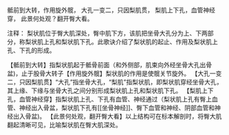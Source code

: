 骶前到大转，作用旋外髋，
大孔一变二，只因梨肌贯，
梨肌上下孔，血管神经穿，
此景何处观？翻开臀大看。

注释：
梨状肌位于臀大肌深处，臀中肌下方，该肌把坐骨大孔分为上、下两部分，称梨状肌上孔和梨状肌下孔。此歌诀介绍了梨状肌的起止、作用及梨状肌上孔、下孔的形成。

【骶前到大转】指梨状肌起于骶骨前面（和外侧部，肌束向外经坐骨大孔出骨盆)，止于股骨大转子【作用旋外髋】梨状肌的作用是使髋关节旋外。
【大孔一变二，只因梨肌贯】“大孔”指坐骨大孔，“梨肌”指梨状肌，即梨状肌穿经坐骨大孔，其上缘、下缘与坐骨大孔之间分别形成梨状肌上孔和梨状肌下孔。
【梨肌上下孔，血管神经穿】指梨状肌上孔、下孔有血管、神经通过（梨状肌上孔有臀上血管、神经出入骨盆，梨状肌下孔有[[坐骨神经]]、臀下血管和神经、阴部血管和神经出入骨盆)。
【此景何处观，翻开臀大看】以上结构可在标本解剖时，将臀大肌翻起清晰可见，比喻梨状肌在臀大肌深处。